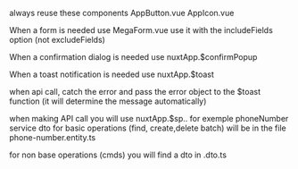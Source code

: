 always reuse these components
AppButton.vue
AppIcon.vue

When a form is needed use
MegaForm.vue
use it with the includeFields option (not excludeFields)

When a confirmation dialog is needed use
nuxtApp.$confirmPopup

When a toast notification is needed use
nuxtApp.$toast

when api call, catch the error and pass the error object to the $toast function (it will determine the message automatically)

when making API call you will use nuxtApp.$sp.<service>.<method>
for exemple phoneNumber service dto for basic operations (find, create,delete batch) will be in the file phone-number.entity.ts

for non base operations (cmds) you will find a dto in <method>.dto.ts

